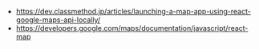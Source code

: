 - https://dev.classmethod.jp/articles/launching-a-map-app-using-react-google-maps-api-locally/
- https://developers.google.com/maps/documentation/javascript/react-map